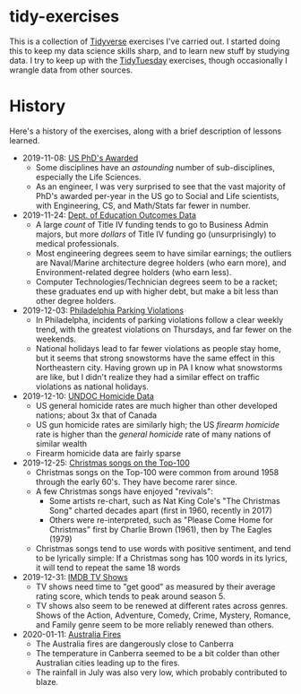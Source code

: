 # tidy-exercises

This is a collection of [Tidyverse](https://www.tidyverse.org/) exercises I've
carried out. I started doing this to keep my data science skills sharp, and to
learn new stuff by studying data. I try to keep up with the
[TidyTuesday](https://github.com/rfordatascience/tidytuesday) exercises, though
occasionally I wrangle data from other sources.

# History

Here's a history of the exercises, along with a brief description of lessons learned.

- 2019-11-08: [US PhD's Awarded](https://github.com/zdelrosario/tidy-exercises/blob/master/2019/2019-02-19-usphds/eda.md)
  + Some disciplines have an *astounding* number of sub-disciplines, especially the Life Sciences.
  + As an engineer, I was very surprised to see that the vast majority of PhD's awarded per-year in the US go to Social and Life scientists, with Engineering, CS, and Math/Stats far fewer in number.
- 2019-11-24: [Dept. of Education Outcomes Data](https://github.com/zdelrosario/tidy-exercises/blob/master/2019/2019-11-22-ed-data/outcomes.md)
  + A large *count* of Title IV funding tends to go to Business Admin majors, but more *dollars* of Title IV funding go (unsurprisingly) to medical professionals.
  + Most engineering degrees seem to have similar earnings; the outliers are Naval/Marine architecture degree holders (who earn more), and Environment-related degree holders (who earn less).
  + Computer Technologies/Technician degrees seem to be a racket; these graduates end up with higher debt, but make a bit less than other degree holders.
- 2019-12-03: [Philadelphia Parking Violations](https://github.com/zdelrosario/tidy-exercises/blob/master/2019/2019-12-03-phily-tickets/proc.md)
  + In Philadelpha, incidents of parking violations follow a clear weekly trend, with the greatest violations on Thursdays, and far fewer on the weekends.
  + National holidays lead to far fewer violations as people stay home, but it seems that strong snowstorms have the same effect in this Northeastern city. Having grown up in PA I know what snowstorms are like, but I didn't realize they had a similar effect on traffic violations as national holidays.
- 2019-12-10: [UNDOC Homicide Data](https://github.com/zdelrosario/tidy-exercises/blob/master/2019/2019-12-10-news-plots/proc.md)
  + US general homicide rates are much higher than other developed nations; about 3x that of Canada
  + US gun homicide rates are similarly high; the US *firearm homicide* rate is higher than the *general homicide* rate of many nations of similar wealth
  + Firearm homicide data are fairly sparse
- 2019-12-25: [Christmas songs on the Top-100](https://github.com/zdelrosario/tidy-exercises/blob/master/2019/2019-12-24-hot100/proc.md)
  + Christmas songs on the Top-100 were common from around 1958 through the early 60's. They have become rarer since.
  + A few Christmas songs have enjoyed "revivals":
    - Some artists re-chart, such as Nat King Cole's "The Christmas Song" charted decades apart (first in 1960, recently in 2017)
	- Others were re-interpreted, such as "Please Come Home for Christmas" first by Charlie Brown (1961), then by The Eagles (1979)
  + Christmas songs tend to use words with positive sentiment, and tend to be lyrically simple: If a Christmas song has 100 words in its lyrics, it will tend to repeat the same 18 words
- 2019-12-31: [IMDB TV Shows](https://github.com/zdelrosario/tidy-exercises/blob/master/2019/2019-12-31-imdb/proc.md)
  + TV shows need time to "get good" as measured by their average rating score, which tends to peak around season 5.
  + TV shows also seem to be renewed at different rates across genres. Shows of the Action, Adventure, Comedy, Crime, Mystery, Romance, and Family genre seem to be more reliably renewed than others.
- 2020-01-11: [Australia Fires](https://github.com/zdelrosario/tidy-exercises/blob/master/2020/2020-01-10-australia-fires/proc.md)
  + The Australia fires are dangerously close to Canberra
  + The temperature in Canberra seemed to be a bit colder than other Australian cities leading up to the fires.
  + The rainfall in July was also very low, which probably contributed to blaze.
